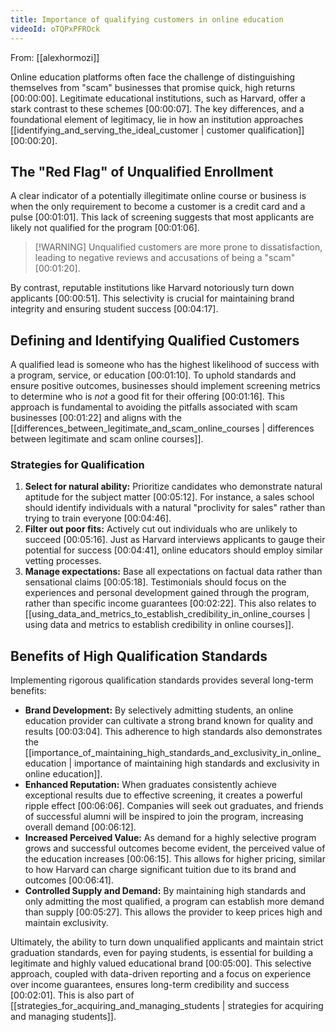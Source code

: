 ```yaml
---
title: Importance of qualifying customers in online education
videoId: oTQPxPFROck
---
```


From: [[alexhormozi]] <br/> 

Online education platforms often face the challenge of distinguishing themselves from "scam" businesses that promise quick, high returns [00:00:00]. Legitimate educational institutions, such as Harvard, offer a stark contrast to these schemes [00:00:07]. The key differences, and a foundational element of legitimacy, lie in how an institution approaches [[identifying_and_serving_the_ideal_customer | customer qualification]] [00:00:20].

## The "Red Flag" of Unqualified Enrollment

A clear indicator of a potentially illegitimate online course or business is when the only requirement to become a customer is a credit card and a pulse [00:01:01]. This lack of screening suggests that most applicants are likely not qualified for the program [00:01:06].

>[!WARNING] Unqualified customers are more prone to dissatisfaction, leading to negative reviews and accusations of being a "scam" [00:01:20].

By contrast, reputable institutions like Harvard notoriously turn down applicants [00:00:51]. This selectivity is crucial for maintaining brand integrity and ensuring student success [00:04:17].

## Defining and Identifying Qualified Customers

A qualified lead is someone who has the highest likelihood of success with a program, service, or education [00:01:10]. To uphold standards and ensure positive outcomes, businesses should implement screening metrics to determine who is *not* a good fit for their offering [00:01:16]. This approach is fundamental to avoiding the pitfalls associated with scam businesses [00:01:22] and aligns with the [[differences_between_legitimate_and_scam_online_courses | differences between legitimate and scam online courses]].

### Strategies for Qualification
1.  **Select for natural ability:** Prioritize candidates who demonstrate natural aptitude for the subject matter [00:05:12]. For instance, a sales school should identify individuals with a natural "proclivity for sales" rather than trying to train everyone [00:04:46].
2.  **Filter out poor fits:** Actively cut out individuals who are unlikely to succeed [00:05:16]. Just as Harvard interviews applicants to gauge their potential for success [00:04:41], online educators should employ similar vetting processes.
3.  **Manage expectations:** Base all expectations on factual data rather than sensational claims [00:05:18]. Testimonials should focus on the experiences and personal development gained through the program, rather than specific income guarantees [00:02:22]. This also relates to [[using_data_and_metrics_to_establish_credibility_in_online_courses | using data and metrics to establish credibility in online courses]].

## Benefits of High Qualification Standards

Implementing rigorous qualification standards provides several long-term benefits:

*   **Brand Development:** By selectively admitting students, an online education provider can cultivate a strong brand known for quality and results [00:03:04]. This adherence to high standards also demonstrates the [[importance_of_maintaining_high_standards_and_exclusivity_in_online_education | importance of maintaining high standards and exclusivity in online education]].
*   **Enhanced Reputation:** When graduates consistently achieve exceptional results due to effective screening, it creates a powerful ripple effect [00:06:06]. Companies will seek out graduates, and friends of successful alumni will be inspired to join the program, increasing overall demand [00:06:12].
*   **Increased Perceived Value:** As demand for a highly selective program grows and successful outcomes become evident, the perceived value of the education increases [00:06:15]. This allows for higher pricing, similar to how Harvard can charge significant tuition due to its brand and outcomes [00:06:41].
*   **Controlled Supply and Demand:** By maintaining high standards and only admitting the most qualified, a program can establish more demand than supply [00:05:27]. This allows the provider to keep prices high and maintain exclusivity.

Ultimately, the ability to turn down unqualified applicants and maintain strict graduation standards, even for paying students, is essential for building a legitimate and highly valued educational brand [00:05:00]. This selective approach, coupled with data-driven reporting and a focus on experience over income guarantees, ensures long-term credibility and success [00:02:01]. This is also part of [[strategies_for_acquiring_and_managing_students | strategies for acquiring and managing students]].